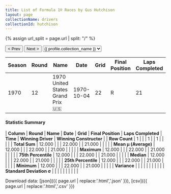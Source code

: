 ```yaml
---
title: List of Formula 1® Races by Gus Hutchison
layout: page
collectionName: drivers
collectionId: hutchison
---
```


{% assign url_split = page.url | split: "/" %}
<div id="collection-navigation">
<button onclick="selector.options[selector.selectedIndex-1].value && (window.location = selector.options[selector.selectedIndex-1].value);">&lt; Prev</button>
<button onclick="selector.options[selector.selectedIndex+1].value && (window.location = selector.options[selector.selectedIndex+1].value);">Next &gt;</button>
<select id="selector" onchange="this.options[this.selectedIndex].value && (window.location = this.options[this.selectedIndex].value);">
  {% for collectionId in site.data[page.collectionName].refs %}
    {% if collectionId == page.collectionId %}
      {% assign selected = "selected" %}
    {% else %}
      {% assign selected = "" %}
    {% endif %}
    {% assign profile = site.data[page.collectionName][collectionId].profile %}
    <option value="/f1/{{ page.collectionName }}/{{ collectionId }}/{{ url_split[4] }}" {{ selected }}>{{ profile.collection_name }}</option>
  {% endfor %}
</select>
</div>

| Season | Round | Name | Date | Grid | Final Position | Laps Completed | Time | Winning Driver | Winning Constructor |
|--|--|--|--|--|--|--|--|--|--|
| 1970 | 12 | 1970 United States Grand Prix 🇺🇸 | 1970-10-04 | 22 | R | 21 |   | Emerson Fittipaldi 🇧🇷 | Team Lotus 🇬🇧 |

#### Statistic Summary

| **Column** | **Round** | **Name** | **Date** | **Grid** | **Final Position** | **Laps Completed** | **Time** | **Winning Driver** | **Winning Constructor** |
| **Row Count** | 1 |  |  | 1 |  | 1 |  |  |  |
| **Total Sum** | 12.000 |  |  | 22.000 |  | 21.000 |  |  |  |
| **Mean μ (Average)** | 12.000 |  |  | 22.000 |  | 21.000 |  |  |  |
| **Maximum** | 12.000 |  |  | 22.000 |  | 21.000 |  |  |  |
| **75th Percentile** | 12.000 |  |  | 22.000 |  | 21.000 |  |  |  |
| **Median** | 12.000 |  |  | 22.000 |  | 21.000 |  |  |  |
| **25th Percentile** | 12.000 |  |  | 22.000 |  | 21.000 |  |  |  |
| **Minimum** | 12.000 |  |  | 22.000 |  | 21.000 |  |  |  |
| **Variance** |  |  |  |  |  |  |  |  |  |
| **Standard Deviation σ** |  |  |  |  |  |  |  |  |  |

Download data: [json]({{ page.url | replace:'.html','.json' }}), [csv]({{ page.url | replace:'.html','.csv' }})
